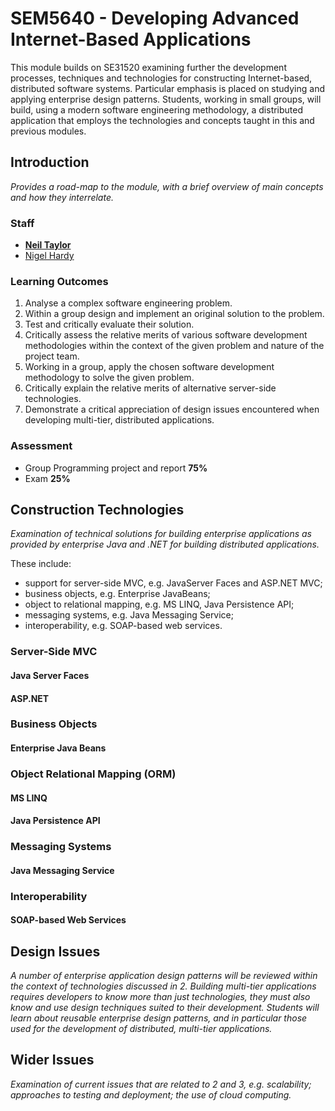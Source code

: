 # SEM5640 - Developing Advanced Internet-Based Applications

This module builds on SE31520 examining further the development processes, techniques and technologies for constructing Internet-based, distributed software systems. Particular emphasis is placed on studying and applying enterprise design patterns. Students, working in small groups, will build, using a modern software engineering methodology, a distributed application that employs the technologies and concepts taught in this and previous modules.

## Introduction

*Provides a road-map to the module, with a brief overview of main concepts and how they interrelate.*

### Staff

* **[Neil Taylor](mailto:nst@aber.ac.uk)**
* [Nigel Hardy](nwh@aber.ac.uk)

### Learning Outcomes

1. Analyse a complex software engineering problem.
2. Within a group design and implement an original solution to the problem.
3. Test and critically evaluate their solution.
4. Critically assess the relative merits of various software development methodologies within the context of the given problem and nature of the project team.
5. Working in a group, apply the chosen software development methodology to solve the given problem.
6. Critically explain the relative merits of alternative server-side technologies.
7. Demonstrate a critical appreciation of design issues encountered when developing multi-tier, distributed applications.

### Assessment

* Group Programming project and report **75%**
* Exam **25%**

## Construction Technologies

*Examination of technical solutions for building enterprise applications as provided by enterprise Java and .NET for building distributed applications.*

These include:
* support for server-side MVC, e.g. JavaServer Faces and ASP.NET MVC; 
* business objects, e.g. Enterprise JavaBeans; 
* object to relational mapping, e.g. MS LINQ, Java Persistence API; 
* messaging systems, e.g. Java Messaging Service;
* interoperability, e.g. SOAP-based web services.

### Server-Side MVC

#### Java Server Faces

#### ASP.NET

### Business Objects

#### Enterprise Java Beans

### Object Relational Mapping (ORM)

#### MS LINQ

#### Java Persistence API

### Messaging Systems

#### Java Messaging Service

### Interoperability

#### SOAP-based Web Services

## Design Issues

*A number of enterprise application design patterns will be reviewed within the context of technologies discussed in 2. Building multi-tier applications requires developers to know more than just technologies, they must also know and use design techniques suited to their development. Students will learn about reusable enterprise design patterns, and in particular those used for the development of distributed, multi-tier applications.*

## Wider Issues

*Examination of current issues that are related to 2 and 3, e.g. scalability; approaches to testing and deployment; the use of cloud computing.*

